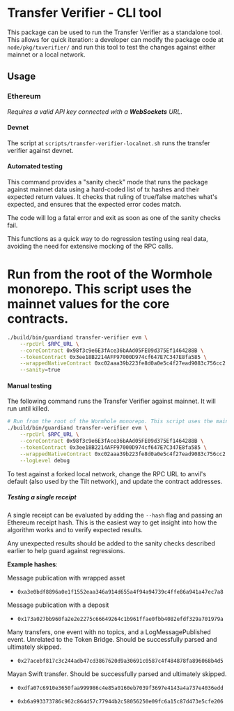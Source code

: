 # Transfer Verifier - CLI tool

This package can be used to run the Transfer Verifier as a standalone tool. This allows for quick iteration: a developer can
modify the package code at `node/pkg/txverifier/` and run this tool to test the changes against either mainnet or a local network.

## Usage

### Ethereum

_Requires a valid API key connected with a **WebSockets** URL._

#### Devnet

The script at `scripts/transfer-verifier-localnet.sh` runs the transfer verifier against devnet.

#### Automated testing

This command provides a "sanity check" mode that runs the package against mainnet data using a hard-coded
list of tx hashes and their expected return values. It checks that ruling of true/false matches what's
expected, and ensures that the expected error codes match.

The code will log a fatal error and exit as soon as one of the sanity checks fail.

This functions as a quick way to do regression testing using real data, avoiding the need for extensive mocking
of the RPC calls.

# Run from the root of the Wormhole monorepo. This script uses the mainnet values for the core contracts.
```sh
./build/bin/guardiand transfer-verifier evm \
    --rpcUrl $RPC_URL \
    --coreContract 0x98f3c9e6E3fAce36bAAd05FE09d375Ef1464288B \
    --tokenContract 0x3ee18B2214AFF97000D974cf647E7C347E8fa585 \
    --wrappedNativeContract 0xc02aaa39b223fe8d0a0e5c4f27ead9083c756cc2 \
    --sanity=true
```


#### Manual testing

The following command runs the Transfer Verifier against mainnet. It will run until killed.

```sh
# Run from the root of the Wormhole monorepo. This script uses the mainnet values for the core contracts.
./build/bin/guardiand transfer-verifier evm \
    --rpcUrl $RPC_URL \
    --coreContract 0x98f3c9e6E3fAce36bAAd05FE09d375Ef1464288B \
    --tokenContract 0x3ee18B2214AFF97000D974cf647E7C347E8fa585 \
    --wrappedNativeContract 0xc02aaa39b223fe8d0a0e5c4f27ead9083c756cc2 \
    --logLevel debug
```

To test against a forked local network, change the RPC URL to anvil's default (also used by the Tilt network), and update
the contract addresses.

##### Testing a single receipt

A single receipt can be evaluated by adding the `--hash` flag and passing an Ethereum receipt hash.
This is the easiest way to get insight into how the algorithm works and to verify expected results.

Any unexpected results should be added to the sanity checks described earlier to help guard against regressions.

**Example hashes**:

Message publication with wrapped asset
- `0xa3e0bdf8896a0e1f1552eaa346a914d655a4f94a94739c4ffe86a941a47ec7a8`

Message publication with a deposit
- `0x173a027bb960fa2e2e2275c66649264c1b961ffae0fbb4082efdf329a701979a`

Many transfers, one event with no topics, and a LogMessagePublished event. 
Unrelated to the Token Bridge. Should be successfully parsed and ultimately skipped.
- `0x27acebf817c3c244adb47cd3867620d9a30691c0587c4f484878fa896068b4d5`

Mayan Swift transfer. Should be successfully parsed and ultimately skipped.
- `0xdfa07c6910e3650faa999986c4e85a0160eb7039f3697e4143a4a737e4036edd`

- `0xb6a993373786c962c864d57c77944b2c58056250e09fc6a15c87d473e5cfe206`

